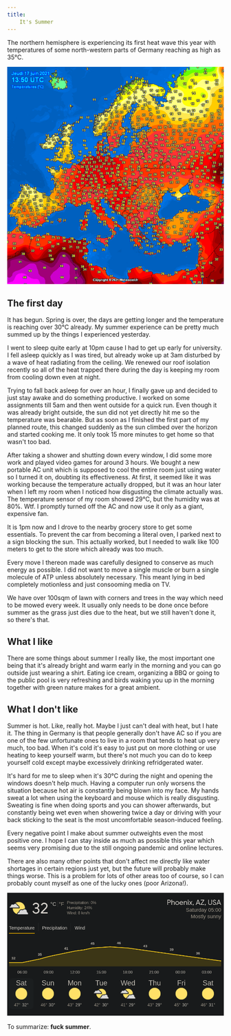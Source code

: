 ```yaml
---
title:
    It's Summer
---
```


The northern hemisphere is experiencing its first heat wave this year with
temperatures of some north-western parts of Germany reaching as high as 35°C.

![](../res/temperature_europe.png "Temperature in Europe")

## The first day

It has begun. Spring is over, the days are getting longer and the temperature
is reaching over 30°C already. My summer experience can be pretty much summed up
by the things I experienced yesterday.

I went to sleep quite early at 10pm cause I had to get up early for university.
I fell asleep quickly as I was tired, but already woke up at 3am disturbed by a
wave of heat radiating from the ceiling. We renewed our roof isolation recently so all of the
heat trapped there during the day is keeping my room from cooling down even at night.

Trying to fall back asleep for over an hour, I finally gave up and decided to just
stay awake and do something productive. I worked on some assignments till 5am and
then went outside for a quick run. Even though it was already bright outside, the
sun did not yet directly hit me so the temperature was bearable. But as soon as
I finished the first part of my planned route, this changed suddenly as the sun
climbed over the horizon and started cooking me. It only took 15 more minutes to
get home so that wasn't too bad.

After taking a shower and shutting down every window, I did some more work and
played video games for around 3 hours. We bought a new portable AC unit which is
supposed to cool the entire room just using water so I turned it on, doubting its
effectiveness. At first, it seemed like it was working because the temperature
actually dropped, but it was an hour later when I left my room when I noticed
how disgusting the climate actually was. The temperature sensor of my room showed
29°C, but the humidity was at 80%. Wtf. I promptly turned off the AC and now use
it only as a giant, expensive fan.

It is 1pm now and I drove to the nearby grocery store to get some essentials. To
prevent the car from becoming a literal oven, I parked next to a sign blocking the
sun. This actually worked, but I needed to walk like 100 meters to get to the store
which already was too much.

Every move I thereon made was carefully designed to conserve as much energy as
possible. I did not want to move a single muscle or burn a single molecule of ATP
unless absolutely necessary. This meant lying in bed completely motionless and just
consooming media on TV.

We have over 100sqm of lawn with corners and trees in the way which need to be
mowed every week. It usually only needs to be done once before summer as the
grass just dies due to the heat, but we still haven't done it, so there's that.

## What I like

There are some things about summer I really like, the most important one being
that it's already bright and warm early in the morning and you can go outside
just wearing a shirt. Eating ice cream, organizing a BBQ or going to the public
pool is very refreshing and birds waking you up in the morning together with green
nature makes for a great ambient.

## What I don't like

Summer is hot. Like, really hot. Maybe I just can't deal with heat, but I hate it.
The thing in Germany is that people generally don't have AC so if you are one of
the few unfortunate ones to live in a room that tends to heat up very much, too bad.
When it's cold it's easy to just put on more clothing or use heating to keep yourself
warm, but there's not much you can do to keep yourself cold except maybe excessively
drinking refridgerated water.

It's hard for me to sleep when it's 30°C during the night and opening the windows
doesn't help much. Having a computer run only worsens the situation because hot
air is constantly being blown into my face. My hands sweat a lot when using the
keyboard and mouse which is really disgusting. Sweating is fine when doing sports
and you can shower afterwards, but constantly being wet even when showering twice
a day or driving with your back sticking to the seat is the most uncomfortable
season-induced feeling.

Every negative point I make about summer outweights even the most positive one.
I hope I can stay inside as much as possible this year which seems very promising
due to the still ongoing pandemic and online lectures.

There are also many other points that don't affect me directly like water shortages
in certain regions just yet, but the future will probably make things worse. This
is a problem for lots of other areas too of course, so I can probably count myself
as one of the lucky ones (poor Arizona!).

![](../res/temperature_arizona.png "Temperature in Arizona")

To summarize: **fuck summer**.
